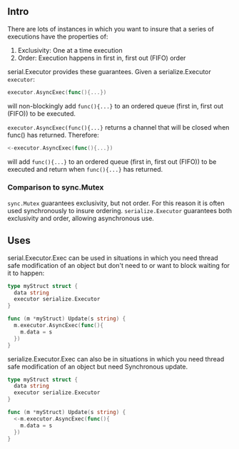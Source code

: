 ## Intro

There are lots of instances in which you want to insure that a series of executions have the properties of:

1.  Exclusivity: One at a time execution
2.  Order: Execution happens in first in, first out (FIFO) order

serial.Executor provides these guarantees.  Given a serialize.Executor ```executor```:

```go
executor.AsyncExec(func(){...})
```

will non-blockingly add ```func(){...}``` to an ordered queue (first in, first out (FIFO)) to be executed.

```executor.AsyncExec(func(){...}``` returns a channel that will be closed when func() has returned.  Therefore:

```go
<-executor.AsyncExec(func(){...})
```

will add ```func(){...}``` to an ordered queue (first in, first out (FIFO)) to be executed and return when 
```func(){...}``` has returned.

### Comparison to sync.Mutex

```sync.Mutex``` guarantees exclusivity, but not order.  For this reason it is often used synchronously to insure ordering.
```serialize.Executor``` guarantees both exclusivity and order, allowing asynchronous use.

## Uses

serial.Executor.Exec can be used in situations in which you need thread safe modification of
an object but don't need to or want to block waiting for it to happen:

```go
type myStruct struct {
  data string
  executor serialize.Executor
}

func (m *myStruct) Update(s string) {
  m.executor.AsyncExec(func(){
    m.data = s
  })
}
```

serialize.Executor.Exec can also be  in situations in which you need thread safe modification of
an object but need Synchronous update.

```go
type myStruct struct {
  data string
  executor serialize.Executor
}

func (m *myStruct) Update(s string) {
  <-m.executor.AsyncExec(func(){
    m.data = s
  })
}
```
